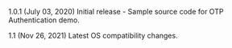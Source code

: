 1.0.1 (July 03, 2020)
Initial release - Sample source code for OTP Authentication demo.

1.1 (Nov 26, 2021)
Latest OS compatibility changes.

